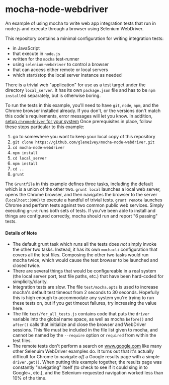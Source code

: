 mocha-node-webdriver
====================

An example of using mocha to write web app integration tests that run in node.js and execute through a browser using Selenium WebDriver.

This repository contains a minimal configuration for writing integration tests:

* in JavaScript
* that execute in `node.js`
* written for the `mocha` test-runner
* using `selenium-webdriver` to control a browser
* that can access either remote or local servers
* which start/stop the local server instance as needed

There is a trivial web "application" for use as a test target under the
directory `local_server`.  It has its own `package.json` file and has to
be `npm install`ed separately, but is otherwise boring.

To run the tests in this example, you'll need to have `git`, `node`,
`npm`, and the Chrome browser installed already.  If you don't, or the versions
don't match this code's requirements, error messages will let you know.
In addition, [setup `chromedriver` for your system](https://sites.google.com/a/chromium.org/chromedriver/getting-started)
Once prerequisites in place, follow these steps particular to
this example:

1. go to somewhere you want to keep your local copy of this repository
2. `git clone https://github.com/gleneivey/mocha-node-webdriver.git`
3. `cd mocha-node-webdriver`
4. `npm install`
5. `cd local_server`
6. `npm install`
7. `cd ..`
8. `grunt`

The `Gruntfile` in this example defines three tasks, including the
default which is a union of the other two.  `grunt local` launches
a local web server, opens the Chrome browser, and then navigates
the browser to the server (`localhost:3000`) to execute a handful
of trivial tests.  `grunt remote` launches Chrome and perform tests
against two common public web services.  Simply executing `grunt`
runs both sets of tests.  If you've been able to install and
things are configured correctly, mocha should run and report
"6 passing" tests.

#### Details of Note

* The default grunt task which runs all the tests does *not* simply
invoke the other two tasks.  Instead, it has its own `mochacli`
configuration that covers all the test files.  Composing the other
two tasks would run mocha twice, which would cause the test browser
to be launched and closed twice.
* There are several things that would be configureable in a real system
(the local server port, test file paths, etc.) that have been
hard-coded for simplicity/clarity.
* Integration tests are slow.  The file `test/mocha.opts` is used
to increase mocha's default test timeout from 2 seconds to 30
seconds.  Hopefully this is high enough to accommodate any system
you're trying to run these tests on, but if you get timeout failures,
try increasing the value here.
* The file `test/for_all_tests.js` contains code that puts the
`driver` variable into the global name space, as well as mocha
`before()` and `after()` calls that initialize and close the
browser and WebDriver sessions.  This file must be included in
the file list given to mocha, and cannot be named by the
`--require` option or `required` from within the test files.
* The remote tests don't perform a search on www.google.com like
many other Selenuim WebDriver examples do.  It turns out that it's
actually difficult for Chrome to navigate *off* a Google results
page with a simple `driver.get()`.  When putting this example
together, the results page was constantly "navigating" itself
(to check to see if it could sing in to Google+, etc.), and the
Selenium-requested navigation worked less than 10% of the time.
